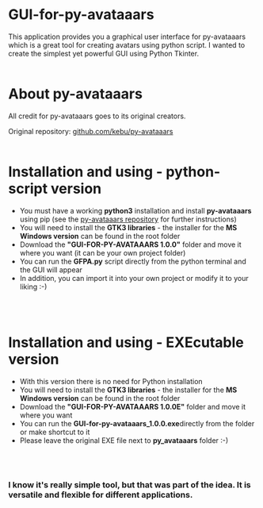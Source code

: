 # GUI-for-py-avataaars
This application provides you a graphical user interface for py-avataaars which is a great tool for creating avatars using python script. I wanted to create the simplest yet powerful GUI using Python Tkinter.
<br><br>

<h1>About py-avataaars</h1>

All credit for py-avataaars goes to its original creators.

Original repository: <a href="https://github.com/kebu/py-avataaars" target="_blanc">github.com/kebu/py-avataaars</a>
<br><br>


<h1>Installation and using - python-script version</h1>

<ul>
<li>You must have a working <b>python3</b> installation and install <b>py-avataaars</b> using pip (see the <a href="https://github.com/kebu/py-avataaars" target="_blanc">py-avataaars repository</a> for further instructions)</li>
<li>You will need to install the <b>GTK3 libraries</b> - the installer for the <b>MS Windows version</b> can be found in the root folder</li>
<li>Download the <b>"GUI-FOR-PY-AVATAAARS 1.0.0"</b> folder and move it where you want (it can be your own project folder)</li>
<li>You can run the <b>GFPA.py</b> script directly from the python terminal and the GUI will appear</li>
<li>In addition, you can import it into your own project or modify it to your liking :-)</li>
</ul>
<br><br>


<h1>Installation and using - EXEcutable version</h1>

<ul>
<li>With this version there is no need for Python installation</li>
<li>You will need to install the <b>GTK3 libraries</b> - the installer for the <b>MS Windows version</b> can be found in the root folder</li>
<li>Download the <b>"GUI-FOR-PY-AVATAAARS 1.0.0E"</b> folder and move it where you want</li>
<li>You can run the <b>GUI-for-py-avataaars_1.0.0.exe</b>directly from the folder or make shortcut to it</li>
<li>Please leave the original EXE file next to <b>py_avataaars</b> folder :-)</li>
</ul>
<br><br>


<h3>I know it's really simple tool, but that was part of the idea. It is versatile and flexible for different applications.</h3>
